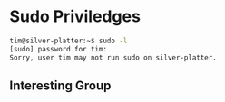 # Sudo Priviledges

```bash
tim@silver-platter:~$ sudo -l
[sudo] password for tim: 
Sorry, user tim may not run sudo on silver-platter.
```

## Interesting Group

```b
```
